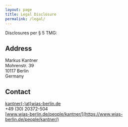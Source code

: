 ```yaml
---
layout: page
title: Legal Disclosure
permalink: /legal/
---
```


<style type="text/css">
	td {
		vertical-align: top;
	}
</style>


Disclosures per § 5 TMG:

## Address
Markus Kantner<br />
Mohrenstr. 39<br />
10117 Berlin<br />
Germany

## Contact
[kantner(-)at)wias-berlin.de](mailto:kantner-at-wias-berlin.de)<br />
+49 (30) 20372-504<br />
[www.wias-berlin.de/people/kantner/](https://www.wias-berlin.de/people/kantner/)